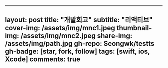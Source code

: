 
---
layout: post
title: "개발회고" 
subtitle:  "리액티브"
cover-img: /assets/img/mnc1.jpeg
thumbnail-img: /assets/img/mnc2.jpeg
share-img: /assets/img/path.jpg
gh-repo: Seongwk/testts
gh-badge: [star, fork, follow]
tags: [swift, ios, Xcode]
comments: true
---
